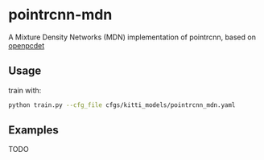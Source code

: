 # pointrcnn-mdn

A Mixture Density Networks (MDN) implementation of pointrcnn, based on [openpcdet](https://github.com/open-mmlab/OpenPCDet)

## Usage

train with:

```sh
python train.py --cfg_file cfgs/kitti_models/pointrcnn_mdn.yaml 
```

##  Examples

TODO
